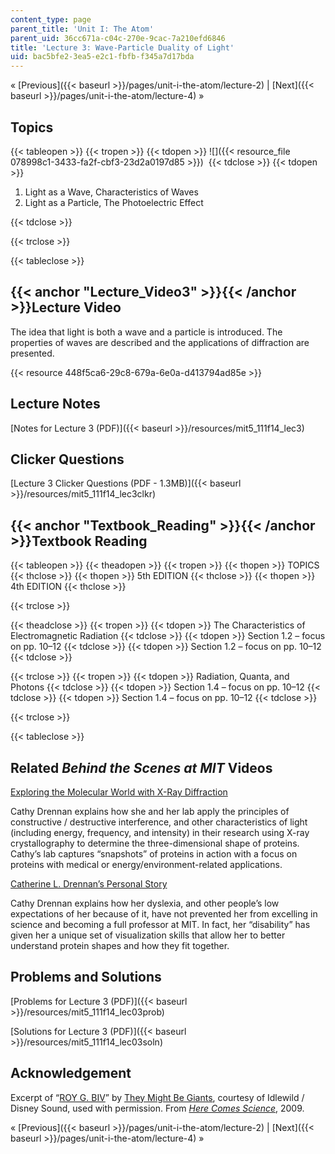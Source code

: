 ```yaml
---
content_type: page
parent_title: 'Unit I: The Atom'
parent_uid: 36cc671a-c04c-270e-9cac-7a210efd6846
title: 'Lecture 3: Wave-Particle Duality of Light'
uid: bac5bfe2-3ea5-e2c1-fbfb-f345a7d17bda
---
```


« [Previous]({{< baseurl >}}/pages/unit-i-the-atom/lecture-2) | [Next]({{< baseurl >}}/pages/unit-i-the-atom/lecture-4) »

Topics
------

{{< tableopen >}}
{{< tropen >}}
{{< tdopen >}}
![]({{< resource_file 078998c1-3433-fa2f-cbf3-23d2a0197d85 >}}) 
{{< tdclose >}}
{{< tdopen >}}


1.  Light as a Wave, Characteristics of Waves
2.  Light as a Particle, The Photoelectric Effect


{{< tdclose >}}

{{< trclose >}}

{{< tableclose >}}

{{< anchor "Lecture_Video3" >}}{{< /anchor >}}Lecture Video
-----------------------------------------------------------

The idea that light is both a wave and a particle is introduced. The properties of waves are described and the applications of diffraction are presented.

{{< resource 448f5ca6-29c8-679a-6e0a-d413794ad85e >}}

Lecture Notes
-------------

[Notes for Lecture 3 (PDF)]({{< baseurl >}}/resources/mit5_111f14_lec3)

Clicker Questions
-----------------

[Lecture 3 Clicker Questions (PDF - 1.3MB)]({{< baseurl >}}/resources/mit5_111f14_lec3clkr)

{{< anchor "Textbook_Reading" >}}{{< /anchor >}}Textbook Reading
----------------------------------------------------------------

{{< tableopen >}}
{{< theadopen >}}
{{< tropen >}}
{{< thopen >}}
TOPICS
{{< thclose >}}
{{< thopen >}}
5th EDITION
{{< thclose >}}
{{< thopen >}}
4th EDITION
{{< thclose >}}

{{< trclose >}}

{{< theadclose >}}
{{< tropen >}}
{{< tdopen >}}
The Characteristics of Electromagnetic Radiation
{{< tdclose >}}
{{< tdopen >}}
Section 1.2 – focus on pp. 10–12
{{< tdclose >}}
{{< tdopen >}}
Section 1.2 – focus on pp. 10–12
{{< tdclose >}}

{{< trclose >}}
{{< tropen >}}
{{< tdopen >}}
Radiation, Quanta, and Photons
{{< tdclose >}}
{{< tdopen >}}
Section 1.4 – focus on pp. 10–12
{{< tdclose >}}
{{< tdopen >}}
Section 1.4 – focus on pp. 10–12
{{< tdclose >}}

{{< trclose >}}

{{< tableclose >}}

Related _Behind the Scenes at MIT_ Videos
-----------------------------------------

[Exploring the Molecular World with X-Ray Diffraction](http://techtv.mit.edu/videos/24154-exploring-the-molecular-world-with-x-ray-diffraction)

Cathy Drennan explains how she and her lab apply the principles of constructive / destructive interference, and other characteristics of light (including energy, frequency, and intensity) in their research using X-ray crystallography to determine the three-dimensional shape of proteins. Cathy’s lab captures “snapshots” of proteins in action with a focus on proteins with medical or energy/environment-related applications.

[Catherine L. Drennan’s Personal Story](http://techtv.mit.edu/videos/24153-catherine-l-drennan-s-personal-story)

Cathy Drennan explains how her dyslexia, and other people’s low expectations of her because of it, have not prevented her from excelling in science and becoming a full professor at MIT. In fact, her “disability” has given her a unique set of visualization skills that allow her to better understand protein shapes and how they fit together.

Problems and Solutions
----------------------

[Problems for Lecture 3 (PDF)]({{< baseurl >}}/resources/mit5_111f14_lec03prob)

[Solutions for Lecture 3 (PDF)]({{< baseurl >}}/resources/mit5_111f14_lec03soln)

Acknowledgement
---------------

Excerpt of “[ROY G. BIV](https://youtu.be/Gf33ueRXMzQ)” by [They Might Be Giants](http://www.theymightbegiants.com/), courtesy of Idlewild / Disney Sound, used with permission. From [_Here Comes Science_](https://www.theymightbegiants.com/here-comes-science), 2009.

« [Previous]({{< baseurl >}}/pages/unit-i-the-atom/lecture-2) | [Next]({{< baseurl >}}/pages/unit-i-the-atom/lecture-4) »
